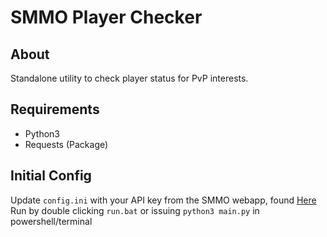 # SMMO Player Checker
## About
Standalone utility to check player status for PvP interests.

## Requirements
-	Python3
-	Requests (Package)

## Initial Config
Update `config.ini` with your API key from the SMMO webapp, found [Here](https://web.simple-mmo.com/p-api/home)
Run by double clicking `run.bat` or issuing `python3 main.py` in powershell/terminal
